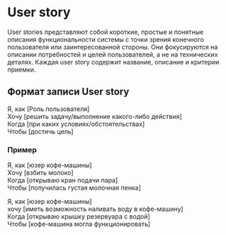 # User story

User stories представляют собой короткие, простые и понятные описания функциональности системы с точки зрения конечного пользователя или заинтересованной стороны. Они фокусируются на описании потребностей и целей пользователей, а не на технических деталях. Каждая user story содержит название, описание и критерии приемки.&#x20;

## Формат записи User story

Я, как \[Роль пользователя]\
Хочу \[решить задачу/выполнение какого-либо действия]\
Когда \[при каких условиях/обстоятельствах]\
Чтобы \[достичь цель]

### Пример

Я, как \[юзер кофе-машины] \
Xочу \[взбить молоко] \
Когда \[открываю кран подачи пара] \
Чтобы \[получилась густая молочная пенка]

Я, как \[юзер кофе-машины]\
хочу \[иметь возможность наливать воду в кофе-машину]\
Когда \[открываю крышку резервуара с водой]\
Чтобы \[кофе-машина могла функционировать]
